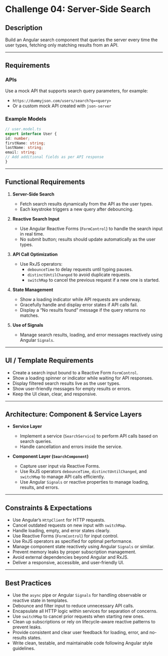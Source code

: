 # Challenge 04: Server-Side Search

## Description

Build an Angular search component that queries the server every time the user types, fetching only matching results from an API.

---


## Requirements

### APIs

Use a mock API that supports search query parameters, for example:  
- `https://dummyjson.com/users/search?q=<query>`  
- Or a custom mock API created with `json-server`

### Example Models

```ts
// user.model.ts
export interface User {
id: number;
firstName: string;
lastName: string;
email: string;
// Add additional fields as per API response
}
```

---

## Functional Requirements

1. **Server-Side Search**  
   - Fetch search results dynamically from the API as the user types.  
   - Each keystroke triggers a new query after debouncing.

2. **Reactive Search Input**  
   - Use Angular Reactive Forms (`FormControl`) to handle the search input in real time.  
   - No submit button; results should update automatically as the user types.

3. **API Call Optimization**  
   - Use RxJS operators:  
     - `debounceTime` to delay requests until typing pauses.  
     - `distinctUntilChanged` to avoid duplicate requests.  
     - `switchMap` to cancel the previous request if a new one is started.

4. **State Management**  
   - Show a loading indicator while API requests are underway.  
   - Gracefully handle and display error states if API calls fail.  
   - Display a “No results found” message if the query returns no matches.

5. **Use of Signals**  
   - Manage search results, loading, and error messages reactively using Angular `Signals`.

---

## UI / Template Requirements

- Create a search input bound to a Reactive Form `FormControl`.
- Show a loading spinner or indicator while waiting for API responses.
- Display filtered search results live as the user types.
- Show user-friendly messages for empty results or errors.
- Keep the UI clean, clear, and responsive.

---

## Architecture: Component & Service Layers

- **Service Layer**  
  - Implement a service (`SearchService`) to perform API calls based on search queries.  
  - Handle cancellation and errors inside the service.

- **Component Layer (`SearchComponent`)**  
  - Capture user input via Reactive Forms.  
  - Use RxJS operators `debounceTime`, `distinctUntilChanged`, and `switchMap` to manage API calls efficiently.  
  - Use Angular `Signals` or reactive properties to manage loading, results, and errors.  

---

## Constraints & Expectations

- Use Angular’s `HttpClient` for HTTP requests.  
- Cancel outdated requests on new input with `switchMap`.  
- Handle loading, empty, and error states clearly.  
- Use Reactive Forms (`FormControl`) for input control.  
- Use RxJS operators as specified for optimal performance.  
- Manage component state reactively using Angular `Signals` or similar.  
- Prevent memory leaks by proper subscription management.  
- Avoid external dependencies beyond Angular and RxJS.  
- Deliver a responsive, accessible, and user-friendly UI.

---

## Best Practices

- Use the `async` pipe or Angular `Signals` for handling observable or reactive state in templates.  
- Debounce and filter input to reduce unnecessary API calls.  
- Encapsulate all HTTP logic within services for separation of concerns.  
- Use `switchMap` to cancel prior requests when starting new ones.  
- Clean up subscriptions or rely on lifecycle-aware reactive patterns to prevent leaks.  
- Provide consistent and clear user feedback for loading, error, and no-results states.  
- Write clean, testable, and maintainable code following Angular style guidelines.

